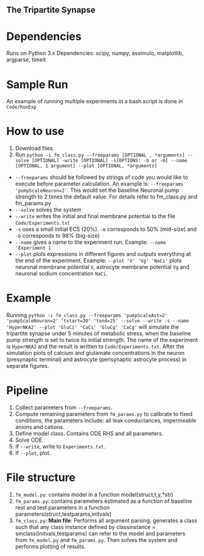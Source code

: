 ## The Tripartite Synapse

# Dependencies
Runs on Python 3.x
Dependencies: scipy, numpy, assimulo, matplotlib, argparse, timeit

# Sample Run
An example of running multiple experiments in a bash script is done in `Code/RunExp`

# How to use 
1. Download files.
2. Run `python -i fm_class.py --freeparams [OPTIONAL , *arguments] --solve [OPTIONAL] -write [OPTIONAL] -s[OPTIONS: -b or -m] --name [OPTIONAL, 1 argument] --plot [OPTIONAL, *arguments]`
* `--freeparams` should be followed by strings of code you would like to execute before parameter calculation. An example is: `--freeparams 'pumpScaleNeuron=2'`. This would set the baseline Neuronal pump strength to 2 times the default value. For details refer to fm_class.py and fm_params.py
* `--solve` solves the system
* `--write` writes the initial and final membrane potential to the file `Code/Experiments.txt`
* `-s` uses a small initial ECS (20%). `-m` corresponds to 50% (mid-size) and `-b` corresponds to 98%
 (big-size)
* `--name` gives a name to the experiment run. Example: `--name 'Experiment 1`
* `--plot` plots expressions in different figures and outputs everything at the end of the experiment. Example: `--plot 'V' 'Vg' 'NaCi'` plots neuronal membrane potential `V`, astrocyte membrane potential `Vg` and neuronal sodium concentration `NaCi`.

# Example
Running 
`python -i fm_class.py --freeparams 'pumpScaleAst=2' 'pumpScaleNeuron=2' 'tstart=20' 'tend=25' --solve --write -s --name 'HyperNKA2' --plot 'GluCi' 'CaCi' 'GluCg' 'CaCg'`
will simulate the tripartite synapse under 5 minutes of metabolic stress, when the baseline pump strength is set to twice its initial strength. The name of the experiment is `HyperNKA2` and the result is written to `Code/Experiments.txt`. After the simulation plots of calcium and glutamate concentrations in the neuron (presynaptic terminal) and astrocyte (perisynaptic astrocyte process) in separate figures. 

# Pipeline
1. Collect parameters from `--freeparams`.
2. Compute remaining parameters from `fm_params.py` to calibrate to fixed conditions, the parameters include: all leak conductances, impermeable anions and cations.
3. Define model class. Contains ODE RHS and all parameters.
4. Solve ODE.
5. If `--write`, write to `Experiments.txt`.
6. If `--plot`, plot.

# File structure
1. `fm_model.py`: contains model in a function model(struct,t,y,*str)
2. `fm_params.py`: contains parameters estimated as a function of baseline rest and test parameters in a function parameters(struct,testparams,initvals)
3. `fm_class.py`: **Main file**: Performs all argument parsing, generates a class such that any class instance defined by classinstance = smclass(initvals,testparams) can refer to the model and parameters from `fm_model.py` and `fm_params.py`. Then solves the system and performs plotting of results.

